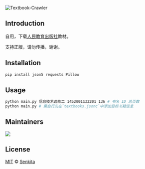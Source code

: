 ![Textbook-Crawler](https://socialify.git.ci/Senkita/Textbook-Crawler/image?font=Source%20Code%20Pro&forks=1&issues=1&name=1&pattern=Signal&pulls=1&stargazers=1&theme=Auto)

## Introduction

自用，下载[人民教育出版社](https://jc.pep.com.cn)教材。

支持正版，请勿传播，谢谢。

## Installation

```bash
pip install json5 requests Pillow
```

## Usage

```bash
python main.py 信息技术选修二 1452001132201 136 # 书名 ID 总页数
python main.py # 需自行先在`textbooks.jsonc`中添加目标书籍信息
```

## Maintainers

<a href="https://github.com/Senkita/Textbook-Crawler/graphs/contributors">
  <img src="https://contrib.rocks/image?repo=Senkita/Textbook-Crawler" />
</a>

## License

[MIT](LICENSE) &copy; [Senkita](https://github.com/Senkita)
